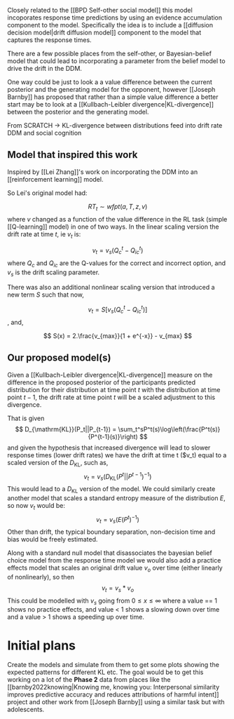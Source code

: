 Closely related to the [[BPD Self-other social model]] this model incoporates response time predictions by using an evidence accumulation component to the model. Specifically the idea is to include a [[diffusion decision model|drift diffusion model]] component to the model that captures the response times.

There are a few possible places from the self-other, or Bayesian-belief model that could lead to incorporating a parameter from the belief model to drive the drift in the DDM.

One way could be just to look a a value difference between the current posterior and the generating model for the opponent, however [[Joseph Barnby]] has proposed that rather than a simple value difference a better start may be to look at a [[Kullbach-Leibler divergence|KL-divergence]] between the posterior and the generating model.

From SCRATCH -> KL-divergence between distributions feed into drift rate DDM and social cognition

## Model that inspired this work

Inspired by [[Lei Zhang]]'s work on incorporating the DDM into an [[reinforcement learning]] model.

So Lei's original model had:

$$
RT_t \sim \mathit{wfpt}(a,T,z, v)
$$
where $v$ changed as a function of the value difference in the RL task (simple [[Q-learning]] model) in one of two ways. In the linear scaling version the drift rate at time $t$, ie $v_t$ is:

$$
v_t = v_{s}(Q^t_c - Q^t_{ic})
$$
where $Q_c$ and $Q_{ic}$ are the Q-values for the correct and incorrect option, and $v_s$ is the drift scaling parameter.

There was also an additional nonlinear scaling version that introduced a new term $S$ such that now,

$$
v_t = S\left[v_{s}(Q^t_c - Q^t_{ic})\right]
$$
, and,

$$
S(x) = 2.\frac{v_{max}}{1 + e^{-x}} - v_{max}
$$

## Our proposed model(s)

Given a [[Kullbach-Leibler divergence|KL-divergence]] measure on the difference in the proposed posterior of the participants predicted distribution for their distribution at time point $t$ with the distribution at time point $t-1$, the drift rate at time point $t$ will be a scaled adjustment to this divergence.

That is given
$$
D_{\mathrm{KL}}(P_t||P_{t-1}) = \sum_t^sP^t(s)\log\left(\frac{P^t(s)}{P^{t-1}(s)}\right)
$$
and given the hypothesis that increased divergence will lead to slower response times (lower drift rates) we have the drift at time t ($v_t) equal to a scaled version of the $D_{\mathrm{KL}}$, such as,
$$
v_t = v_s\Big(D_{\mathrm{KL}}\left(P^t||P^{t-1}\right)^{-1}\Big)
$$
This would lead to a $D_{\mathrm{KL}}$ version of the model. We could similarly create another model that scales a standard entropy measure of the distribution $E$, so now $v_t$ would be:
$$
v_t = v_s\Big(E\left(P^t\right)^{-1}\Big)
$$
Other than drift, the typical boundary separation, non-decision time and bias would be freely estimated.

Along with a standard null model that disassociates the bayesian belief choice model from the response time model we would also add a practice effects model that scales an original drift value $v_o$ over time (either linearly of nonlinearly), so then
$$
v_t = v_s*v_o
$$
This could be modelled with $v_s$ going from $0 \leq x \leq \infty$ where a value == 1 shows no practice effects, and value < 1 shows a slowing down over time and a value > 1 shows a speeding up over time.

# Initial plans

Create the models and simulate from them to get some plots showing the expected patterns for different KL etc. The goal would be to get this working on a lot of the **Phase 2** data from places like the [[barnby2022knowing|Knowing me, knowing you: Interpersonal similarity improves predictive accuracy and reduces attributions of harmful intent]] project and other work from [[Joseph Barnby]] using a similar task but with adolescents.